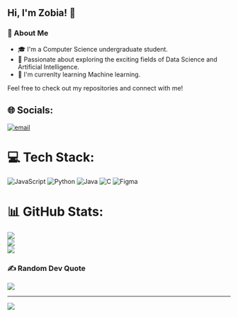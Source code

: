 ## Hi, I'm Zobia! 👋

### 🌟 About Me
- 🎓 I'm a Computer Science undergraduate student.
- 🤖 Passionate about exploring the exciting fields of Data Science and Artificial Intelligence.
- 🐍 I'm currenlty learning Machine learning.

Feel free to check out my repositories and connect with me!

## 🌐 Socials:
[![email](https://img.shields.io/badge/Email-D14836?logo=gmail&logoColor=white)](mailto:zobia.shakil1@gmail.com) 

# 💻 Tech Stack:
![JavaScript](https://img.shields.io/badge/javascript-%23323330.svg?style=for-the-badge&logo=javascript&logoColor=%23F7DF1E) ![Python](https://img.shields.io/badge/python-3670A0?style=for-the-badge&logo=python&logoColor=ffdd54) ![Java](https://img.shields.io/badge/java-%23ED8B00.svg?style=for-the-badge&logo=openjdk&logoColor=white) ![C](https://img.shields.io/badge/c-%2300599C.svg?style=for-the-badge&logo=c&logoColor=white) ![Figma](https://img.shields.io/badge/figma-%23F24E1E.svg?style=for-the-badge&logo=figma&logoColor=white)
# 📊 GitHub Stats:
![](https://github-readme-stats.vercel.app/api?username=ZobiaShakil&theme=tokyonight&hide_border=false&include_all_commits=false&count_private=false)<br/>
![](https://nirzak-streak-stats.vercel.app/?user=ZobiaShakil&theme=tokyonight&hide_border=false)<br/>
![](https://github-readme-stats.vercel.app/api/top-langs/?username=ZobiaShakil&theme=tokyonight&hide_border=false&include_all_commits=false&count_private=false&layout=compact)

### ✍️ Random Dev Quote
![](https://quotes-github-readme.vercel.app/api?type=horizontal&theme=radical)

---
[![](https://visitcount.itsvg.in/api?id=ZobiaShakil&icon=0&color=0)](https://visitcount.itsvg.in)

<!-- Proudly created with GPRM ( https://gprm.itsvg.in ) -->

